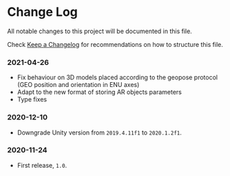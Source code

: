 # Change Log

All notable changes to this project will be documented in this file.

Check [Keep a Changelog](http://keepachangelog.com/) for recommendations on how to structure this file.


### 2021-04-26

* Fix behaviour on 3D models placed according to the geopose protocol (GEO position and orientation in ENU axes)
* Adapt to the new format of storing AR objects parameters
* Type fixes

### 2020-12-10

* Downgrade Unity version from `2019.4.11f1` to `2020.1.2f1`.

### 2020-11-24

* First release, `1.0`.
